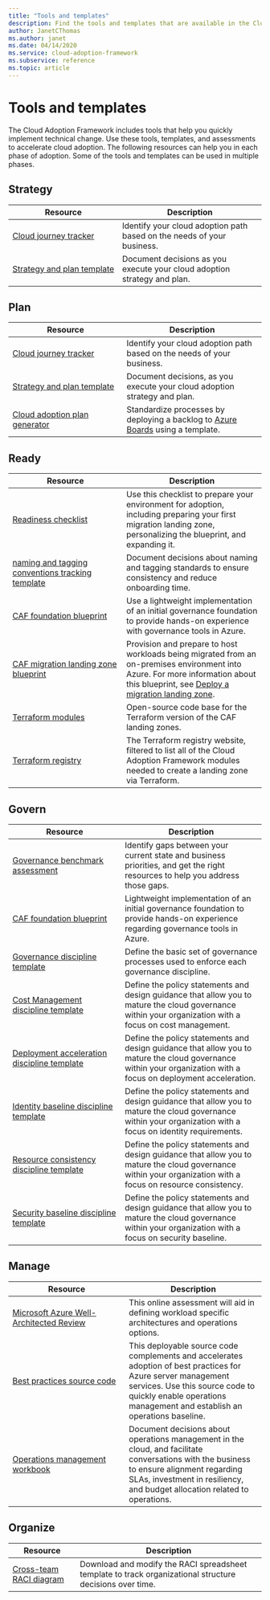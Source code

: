 ```yaml
---
title: "Tools and templates"
description: Find the tools and templates that are available in the Cloud Adoption Framework to help you accelerate your cloud adoption.
author: JanetCThomas
ms.author: janet
ms.date: 04/14/2020
ms.service: cloud-adoption-framework
ms.subservice: reference
ms.topic: article
---
```


# Tools and templates

The Cloud Adoption Framework includes tools that help you quickly implement technical change. Use these tools, templates, and assessments to accelerate cloud adoption. The following resources can help you in each phase of adoption. Some of the tools and templates can be used in multiple phases.

## Strategy

| Resource | Description |
|----------|-------------|
| [Cloud journey tracker](/assessments/?id=cloud-journey-tracker&mode=pre-assessment) | Identify your cloud adoption path based on the needs of your business. |
| [Strategy&nbsp;and&nbsp;plan&nbsp;template](https://raw.githubusercontent.com/microsoft/CloudAdoptionFramework/master/plan/cloud-adoption-framework-strategy-and-plan-template.docx) | Document decisions as you execute your cloud adoption strategy and plan. |

## Plan

| Resource | Description |
|----------|-------------|
| [Cloud journey tracker](/assessments/?id=cloud-journey-tracker&mode=pre-assessment) | Identify your cloud adoption path based on the needs of your business. |
| [Strategy&nbsp;and&nbsp;plan&nbsp;template](https://raw.githubusercontent.com/microsoft/CloudAdoptionFramework/master/plan/cloud-adoption-framework-strategy-and-plan-template.docx) | Document decisions, as you execute your cloud adoption strategy and plan. |
| [Cloud adoption plan generator](../plan/template.md) | Standardize processes by deploying a backlog to [Azure Boards](/azure/devops/boards/get-started/what-is-azure-boards) using a template. |

## Ready

| Resource | Description |
|----------|-------------|
| [Readiness checklist](https://raw.githubusercontent.com/Microsoft/CloudAdoptionFramework/master/ready/readiness-checklist.docx) | Use this checklist to prepare your environment for adoption, including preparing your first migration landing zone, personalizing the blueprint, and expanding it. |
| [naming and tagging conventions tracking template](https://raw.githubusercontent.com/microsoft/CloudAdoptionFramework/master/ready/naming-and-tagging-conventions-tracking-template.xlsx) | Document decisions about naming and tagging standards to ensure consistency and reduce onboarding time. |
| [CAF&nbsp;foundation&nbsp;blueprint](https://github.com/Microsoft/CloudAdoptionFramework/tree/master/ready/migration-landing-zone-governance) | Use a lightweight implementation of an initial governance foundation to provide hands-on experience with governance tools in Azure. |
| [CAF migration landing zone blueprint](https://github.com/Microsoft/CloudAdoptionFramework/tree/master/ready/migration-landing-zone) | Provision and prepare to host workloads being migrated from an on-premises environment into Azure. For more information about this blueprint, see [Deploy a migration landing zone](../ready/landing-zone/migrate-landing-zone.md). |
| [Terraform modules](../ready/landing-zone/terraform-landing-zone.md) | Open-source code base for the Terraform version of the CAF landing zones. |
| [Terraform registry](https://registry.terraform.io/search?q=aztfmod) | The Terraform registry website, filtered to list all of the Cloud Adoption Framework modules needed to create a landing zone via Terraform. |

## Govern

| Resource | Description |
|----------|-------------|
| [Governance benchmark assessment](https://cafbaseline.com) | Identify gaps between your current state and business priorities, and get the right resources to help you address those gaps. |
| [CAF&nbsp;foundation&nbsp;blueprint](https://github.com/Microsoft/CloudAdoptionFramework/tree/master/ready/migration-landing-zone-governance) | Lightweight implementation of an initial governance foundation to provide hands-on experience regarding governance tools in Azure. |
| [Governance discipline template](https://raw.githubusercontent.com/microsoft/CloudAdoptionFramework/master/govern/governance-discipline-template.docx) | Define the basic set of governance processes used to enforce each governance discipline. |
| [Cost Management discipline template](https://raw.githubusercontent.com/microsoft/CloudAdoptionFramework/master/govern/cost-management-discipline-template.docx) | Define the policy statements and design guidance that allow you to mature the cloud governance within your organization with a focus on cost management. |
| [Deployment acceleration discipline template](https://raw.githubusercontent.com/microsoft/CloudAdoptionFramework/master/govern/deployment-acceleration-discipline-template.docx) | Define the policy statements and design guidance that allow you to mature the cloud governance within your organization with a focus on deployment acceleration. |
| [Identity baseline discipline template](https://raw.githubusercontent.com/microsoft/CloudAdoptionFramework/master/govern/identity-baseline-discipline-template.docx) | Define the policy statements and design guidance that allow you to mature the cloud governance within your organization with a focus on identity requirements. |
| [Resource consistency discipline template](https://raw.githubusercontent.com/microsoft/CloudAdoptionFramework/master/govern/resource-consistency-discipline-template.docx) | Define the policy statements and design guidance that allow you to mature the cloud governance within your organization with a focus on resource consistency. |
| [Security baseline discipline template](https://raw.githubusercontent.com/microsoft/CloudAdoptionFramework/master/govern/security-baseline-discipline-template.docx) | Define the policy statements and design guidance that allow you to mature the cloud governance within your organization with a focus on security baseline. |

## Manage

| Resource | Description |
|----------|-------------|
| [Microsoft Azure Well-Architected Review](/assessments/?id=azure-architecture-review) | This online assessment will aid in defining workload specific architectures and operations options. |
| [Best&nbsp;practices&nbsp;source&nbsp;code](https://github.com/Microsoft/CloudAdoptionFramework/tree/master/manage/Automation-Best-Practices) | This deployable source code complements and accelerates adoption of best practices for Azure server management services. Use this source code to quickly enable operations management and establish an operations baseline. |
| [Operations management workbook](https://raw.githubusercontent.com/Microsoft/CloudAdoptionFramework/master/manage/opsmanagementworkbook.xlsx) | Document decisions about operations management in the cloud, and facilitate conversations with the business to ensure alignment regarding SLAs, investment in resiliency, and budget allocation related to operations. |

## Organize

| Resource | Description |
|----------|-------------|
| [Cross-team RACI diagram](https://raw.githubusercontent.com/microsoft/CloudAdoptionFramework/master/organize/raci-template.xlsx) | Download and modify the RACI spreadsheet template to track organizational structure decisions over time. |
